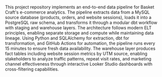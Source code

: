 This project repository implements an end-to-end data pipeline for Basket Craft's e-commerce analytics. The pipeline extracts data from a MySQL source database (products, orders, and website sessions), loads it into a PostgreSQL raw schema, and transforms it through a modular dbt workflow with staging and warehouse layers. The architecture follows modern ELT principles, enabling separate storage and compute while maintaining data lineage. Using Python and SQLAlchemy for extraction, dbt for transformation, and GitHub Actions for automation, the pipeline runs every 15 minutes to ensure fresh data availability. The warehouse layer produces fact tables including website session metrics by UTM source, enabling stakeholders to analyze traffic patterns, repeat visit rates, and marketing channel effectiveness through interactive Looker Studio dashboards with cross-filtering capabilities.